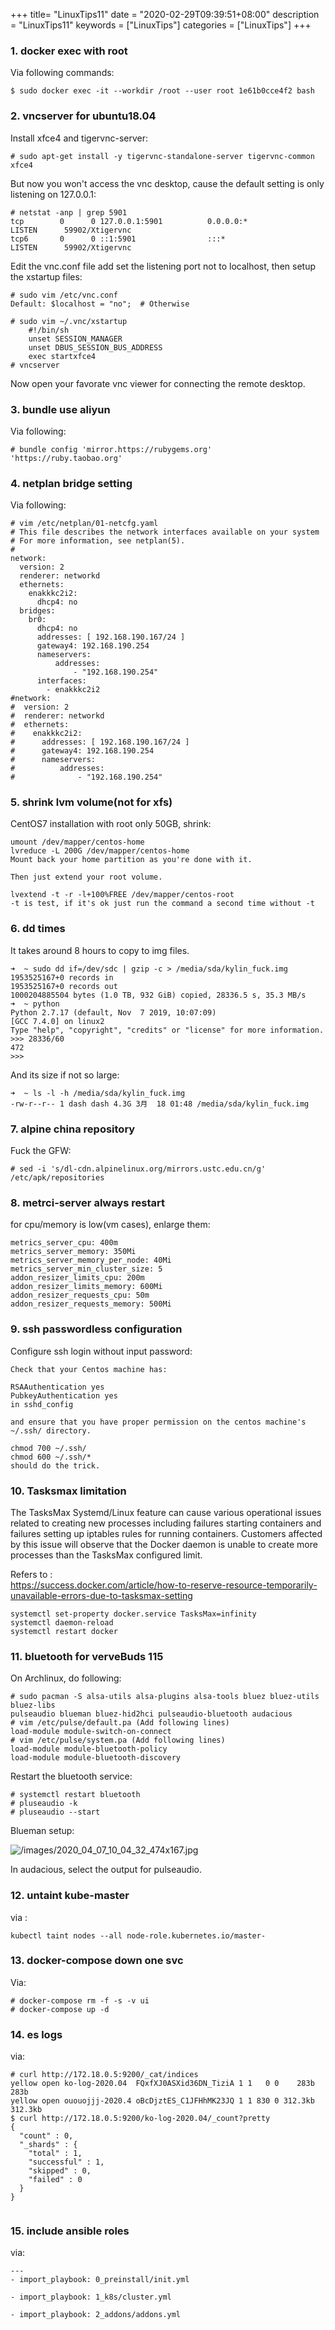 +++
title= "LinuxTips11"
date = "2020-02-29T09:39:51+08:00"
description = "LinuxTips11"
keywords = ["LinuxTips"]
categories = ["LinuxTips"]
+++
### 1. docker exec with root
Via following commands:    

```
$ sudo docker exec -it --workdir /root --user root 1e61b0cce4f2 bash
```
### 2. vncserver for ubuntu18.04
Install xfce4 and tigervnc-server:    

```
# sudo apt-get install -y tigervnc-standalone-server tigervnc-common xfce4
```
But now you won't access the vnc desktop, cause the default setting is only listening on 127.0.0.1:    

```
# netstat -anp | grep 5901
tcp        0      0 127.0.0.1:5901          0.0.0.0:*               LISTEN      59902/Xtigervnc     
tcp6       0      0 ::1:5901                :::*                    LISTEN      59902/Xtigervnc 
```

Edit the vnc.conf file add set the listening port not to localhost, then setup
the xstartup files:      

```
# sudo vim /etc/vnc.conf
Default: $localhost = "no";  # Otherwise

# sudo vim ~/.vnc/xstartup
    #!/bin/sh
    unset SESSION_MANAGER
    unset DBUS_SESSION_BUS_ADDRESS
    exec startxfce4
# vncserver
```
Now open your favorate vnc viewer for connecting the remote desktop.   

### 3. bundle use aliyun
Via following:    

```
# bundle config 'mirror.https://rubygems.org' 'https://ruby.taobao.org'
```

### 4. netplan bridge setting
Via following:     

```
# vim /etc/netplan/01-netcfg.yaml 
# This file describes the network interfaces available on your system
# For more information, see netplan(5).
#
network:
  version: 2
  renderer: networkd
  ethernets:
    enakkkc2i2:
      dhcp4: no
  bridges:
    br0:
      dhcp4: no
      addresses: [ 192.168.190.167/24 ]
      gateway4: 192.168.190.254
      nameservers:
          addresses:
              - "192.168.190.254"
      interfaces:
        - enakkkc2i2
#network:
#  version: 2
#  renderer: networkd
#  ethernets:
#    enakkkc2i2:
#      addresses: [ 192.168.190.167/24 ]
#      gateway4: 192.168.190.254
#      nameservers:
#          addresses:
#              - "192.168.190.254"

```

### 5. shrink lvm volume(not for xfs)
CentOS7 installation with root only 50GB, shrink:     

```
umount /dev/mapper/centos-home
lvreduce -L 200G /dev/mapper/centos-home
Mount back your home partition as you're done with it.

Then just extend your root volume.

lvextend -t -r -l+100%FREE /dev/mapper/centos-root
-t is test, if it's ok just run the command a second time without -t
```

### 6. dd times
It takes around 8 hours to copy to img files.  

```
➜  ~ sudo dd if=/dev/sdc | gzip -c > /media/sda/kylin_fuck.img
1953525167+0 records in
1953525167+0 records out
1000204885504 bytes (1.0 TB, 932 GiB) copied, 28336.5 s, 35.3 MB/s
➜  ~ python
Python 2.7.17 (default, Nov  7 2019, 10:07:09) 
[GCC 7.4.0] on linux2
Type "help", "copyright", "credits" or "license" for more information.
>>> 28336/60
472
>>> 

```
And its size if not so large:    

```
➜  ~ ls -l -h /media/sda/kylin_fuck.img 
-rw-r--r-- 1 dash dash 4.3G 3月  18 01:48 /media/sda/kylin_fuck.img
```

### 7. alpine china repository
Fuck the GFW:     

```
# sed -i 's/dl-cdn.alpinelinux.org/mirrors.ustc.edu.cn/g' /etc/apk/repositories

```

### 8. metrci-server always restart
for cpu/memory is low(vm cases), enlarge them:    

```
metrics_server_cpu: 400m
metrics_server_memory: 350Mi
metrics_server_memory_per_node: 40Mi
metrics_server_min_cluster_size: 5
addon_resizer_limits_cpu: 200m
addon_resizer_limits_memory: 600Mi
addon_resizer_requests_cpu: 50m
addon_resizer_requests_memory: 500Mi

```

### 9. ssh passwordless configuration
Configure ssh login without input password:    

```
Check that your Centos machine has:

RSAAuthentication yes
PubkeyAuthentication yes
in sshd_config

and ensure that you have proper permission on the centos machine's ~/.ssh/ directory.

chmod 700 ~/.ssh/
chmod 600 ~/.ssh/*
should do the trick.
```

### 10. Tasksmax limitation
The TasksMax Systemd/Linux feature can cause various operational issues related to creating new processes including failures starting containers and failures setting up iptables rules for running containers. Customers affected by this issue will observe that the Docker daemon is unable to create more processes than the TasksMax configured limit.

Refers to :   
https://success.docker.com/article/how-to-reserve-resource-temporarily-unavailable-errors-due-to-tasksmax-setting

```
systemctl set-property docker.service TasksMax=infinity
systemctl daemon-reload
systemctl restart docker
```

### 11. bluetooth for verveBuds 115
On Archlinux, do following:     

```
# sudo pacman -S alsa-utils alsa-plugins alsa-tools bluez bluez-utils bluez-libs
pulseaudio blueman bluez-hid2hci pulseaudio-bluetooth audacious
# vim /etc/pulse/default.pa (Add following lines)
load-module module-switch-on-connect
# vim /etc/pulse/system.pa (Add following lines)
load-module module-bluetooth-policy
load-module module-bluetooth-discovery
```
Restart the bluetooth service:     

```
# systemctl restart bluetooth
# pluseaudio -k
# pluseaudio --start
```
Blueman setup:    

![/images/2020_04_07_10_04_32_474x167.jpg](/images/2020_04_07_10_04_32_474x167.jpg)

In audacious, select the output for pulseaudio.   

### 12. untaint kube-master
via :     

```
kubectl taint nodes --all node-role.kubernetes.io/master-

```

### 13. docker-compose down one svc
Via:    

```
# docker-compose rm -f -s -v ui
# docker-compose up -d
```

### 14. es logs
via:    

```
# curl http://172.18.0.5:9200/_cat/indices
yellow open ko-log-2020.04  FQxfXJ0ASXid36DN_TiziA 1 1   0 0    283b    283b
yellow open ououojjj-2020.4 oBcDjztES_C1JFHhMK23JQ 1 1 830 0 312.3kb 312.3kb
$ curl http://172.18.0.5:9200/ko-log-2020.04/_count?pretty
{
  "count" : 0,
  "_shards" : {
    "total" : 1,
    "successful" : 1,
    "skipped" : 0,
    "failed" : 0
  }
}


```

### 15. include ansible roles
via:    

```
---
- import_playbook: 0_preinstall/init.yml

- import_playbook: 1_k8s/cluster.yml

- import_playbook: 2_addons/addons.yml


```

